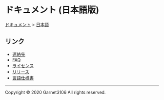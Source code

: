 # ドキュメント (日本語版)

[ドキュメント](../index.md) > [日本語](./index.md)

## リンク

- [連絡先](./contact/index.md)
- [FAQ](./faq/index.md)
- [ライセンス](./license/index.md)
- [リリース](./releases/index.md)
- [言語仕様書](./spec/index.md)

---

Copyright © 2020 Garnet3106 All rights reserved.
